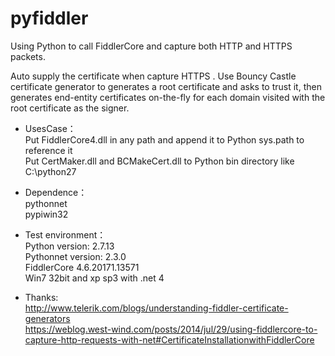 # pyfiddler
Using  Python to call FiddlerCore and capture both HTTP and HTTPS packets.

Auto supply the certificate when capture HTTPS . Use Bouncy Castle certificate generator to generates a root certificate and asks to trust it, then generates end-entity certificates on-the-fly for each domain visited with the root certificate as the signer.

- UsesCase：</br>
Put FiddlerCore4.dll in any path and append it to Python sys.path to reference it </br>
Put CertMaker.dll and BCMakeCert.dll to Python bin directory like C:\python27 </br>

- Dependence：</br>
pythonnet</br>
pypiwin32</br>

- Test environment：</br>
Python version: 2.7.13</br>
Pythonnet version: 2.3.0</br>
FiddlerCore 4.6.20171.13571</br>
Win7 32bit and xp sp3 with .net 4 </br>

- Thanks:</br>
http://www.telerik.com/blogs/understanding-fiddler-certificate-generators </br>
https://weblog.west-wind.com/posts/2014/jul/29/using-fiddlercore-to-capture-http-requests-with-net#CertificateInstallationwithFiddlerCore
